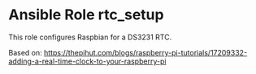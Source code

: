 # Ansible Role rtc_setup

This role configures Raspbian for a DS3231 RTC.

Based on: https://thepihut.com/blogs/raspberry-pi-tutorials/17209332-adding-a-real-time-clock-to-your-raspberry-pi
